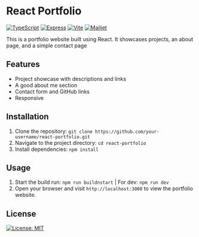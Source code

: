 # React Portfolio

[![TypeScript](https://img.shields.io/badge/TypeScript-white?logo=typescript)](https://www.typescriptlang.org/)
[![Express](https://img.shields.io/badge/Express-black?logo=express&logoColor=yellow)](https://expressjs.com/)
[![Vite](https://img.shields.io/badge/Vite-red?logo=vite)](https://vitejs.dev/)
[![Mailjet](https://img.shields.io/badge/Mailjet-red?logo=mailjet)](https://www.mailjet.com/)

This is a portfolio website built using React. It showcases projects, an about page, and a simple contact page

## Features

- Project showcase with descriptions and links
- A good about me section
- Contact form and GitHub links
- Responsive

## Installation

1. Clone the repository: `git clone https://github.com/your-username/react-portfolio.git`
2. Navigate to the project directory: `cd react-portfolio`
3. Install dependencies: `npm install`

## Usage

1. Start the build run: `npm run buildnstart` | For dev: `npm run dev`
2. Open your browser and visit `http://localhost:3000` to view the portfolio website.

## License

[![License: MIT](https://img.shields.io/badge/License-MIT-blue.svg)](LICENSE.md)
